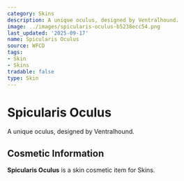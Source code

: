 ```yaml
---
category: Skins
description: A unique oculus, designed by Ventralhound.
image: ../images/spicularis-oculus-b5238ecc54.png
last_updated: '2025-09-17'
name: Spicularis Oculus
source: WFCD
tags:
- Skin
- Skins
tradable: false
type: Skin
---
```


# Spicularis Oculus

A unique oculus, designed by Ventralhound.

## Cosmetic Information

**Spicularis Oculus** is a skin cosmetic item for Skins.

